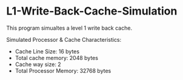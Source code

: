 # L1-Write-Back-Cache-Simulation

This program simualtes a level 1 write back cache.

Simulated Processor & Cache Characteristics:
- Cache Line Size: 16 bytes
- Total cache memory: 2048 bytes
- Cache way size: 2
- Total Processor Memory: 32768 bytes
